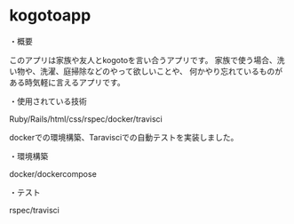 # kogotoapp

・概要

このアプリは家族や友人とkogotoを言い合うアプリです。
家族で使う場合、洗い物や、洗濯、庭掃除などのやって欲しいことや、
何かやり忘れているものがある時気軽に言えるアプリです。


・使用されている技術

Ruby/Rails/html/css/rspec/docker/travisci

dockerでの環境構築、Taravisciでの自動テストを実装しました。

・環境構築

docker/dockercompose

・テスト

rspec/travisci

